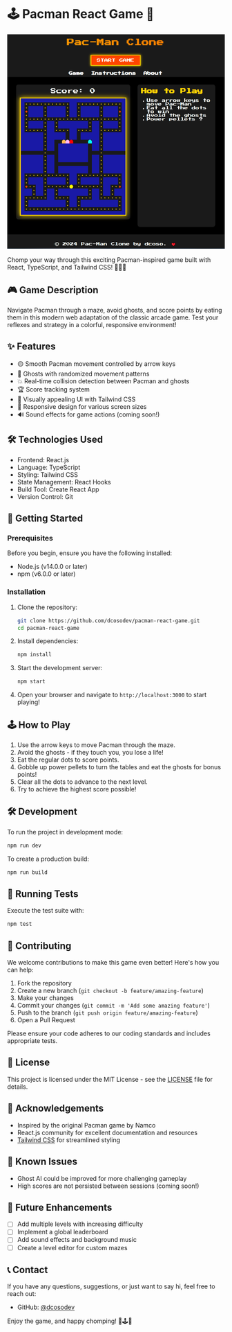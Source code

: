 # 🕹️ Pacman React Game 👾

![Pacman React Game Screenshot](/images/screenshot.png)

Chomp your way through this exciting Pacman-inspired game built with React, TypeScript, and Tailwind CSS! 🍒🍓🍊

## 🎮 Game Description

Navigate Pacman through a maze, avoid ghosts, and score points by eating them in this modern web adaptation of the classic arcade game. Test your reflexes and strategy in a colorful, responsive environment!

## ✨ Features

- 🟡 Smooth Pacman movement controlled by arrow keys
- 👻 Ghosts with randomized movement patterns
- 💥 Real-time collision detection between Pacman and ghosts
- 🏆 Score tracking system
- 🎨 Visually appealing UI with Tailwind CSS
- 📱 Responsive design for various screen sizes
- 🔊 Sound effects for game actions (coming soon!)

## 🛠️ Technologies Used

- Frontend: React.js
- Language: TypeScript
- Styling: Tailwind CSS
- State Management: React Hooks
- Build Tool: Create React App
- Version Control: Git

## 🚀 Getting Started

### Prerequisites

Before you begin, ensure you have the following installed:
- Node.js (v14.0.0 or later)
- npm (v6.0.0 or later)

### Installation

1. Clone the repository:
   ```bash
   git clone https://github.com/dcosodev/pacman-react-game.git
   cd pacman-react-game
   ```

2. Install dependencies:
   ```bash
   npm install
   ```

3. Start the development server:
   ```bash
   npm start
   ```

4. Open your browser and navigate to `http://localhost:3000` to start playing!

## 🕹️ How to Play

1. Use the arrow keys to move Pacman through the maze.
2. Avoid the ghosts - if they touch you, you lose a life!
3. Eat the regular dots to score points.
4. Gobble up power pellets to turn the tables and eat the ghosts for bonus points!
5. Clear all the dots to advance to the next level.
6. Try to achieve the highest score possible!

## 🛠️ Development

To run the project in development mode:

```bash
npm run dev
```

To create a production build:

```bash
npm run build
```

## 🧪 Running Tests

Execute the test suite with:

```bash
npm test
```

## 🤝 Contributing

We welcome contributions to make this game even better! Here's how you can help:

1. Fork the repository
2. Create a new branch (`git checkout -b feature/amazing-feature`)
3. Make your changes
4. Commit your changes (`git commit -m 'Add some amazing feature'`)
5. Push to the branch (`git push origin feature/amazing-feature`)
6. Open a Pull Request

Please ensure your code adheres to our coding standards and includes appropriate tests.

## 📜 License

This project is licensed under the MIT License - see the [LICENSE](LICENSE) file for details.

## 🙏 Acknowledgements

- Inspired by the original Pacman game by Namco
- React.js community for excellent documentation and resources
- [Tailwind CSS](https://tailwindcss.com/) for streamlined styling

## 🐛 Known Issues

- Ghost AI could be improved for more challenging gameplay
- High scores are not persisted between sessions (coming soon!)

## 🚀 Future Enhancements

- [ ] Add multiple levels with increasing difficulty
- [ ] Implement a global leaderboard
- [ ] Add sound effects and background music
- [ ] Create a level editor for custom mazes

## 📞 Contact

If you have any questions, suggestions, or just want to say hi, feel free to reach out:

- GitHub: [@dcosodev](https://github.com/dcosodev)

Enjoy the game, and happy chomping! 🎉🕹️👾